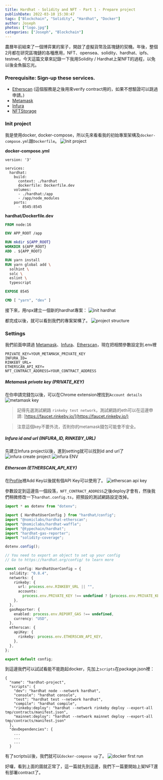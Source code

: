 ```yaml
---
title: Hardhat - Solidity and NFT - Part 1 - Prepare project
publishDate: 2022-03-10 15:38:47
tags: ["Blockchain", "Solidity", "Hardhat", "Docker"]
author: Joseph
photos: ["logo.jpg"]
categories: ["Joseph", "Blockchain"]
---
```


農曆年前結束了一個博弈業的案子，開啟了虛擬貨幣及區塊鏈的契機。年後，整個2月都在研究區塊鏈的各種應用，NFT、opensea、solidity、hardhat、ipfs、testnet，今天這篇文章來記錄一下我用Solidity / Hardhat上架NFT的過程，以免以後金魚腦忘光。

### Prerequisite: Sign-up these services.
+ [Etherscan](https://etherscan.io/) (這個服務是之後用來verify contract用的，如果不想驗證可以跳過申請。)
+ [Metamask](https://metamask.io/)
+ [Infura](https://infura.io/)
+ [NFTStorage](https://nft.storage/)

### Init project

我是使用docker, docker-compose，所以先來看看我的初始專案架構及`docker-compose.yml`跟`Dockerfile`。
![Init project](init-project.jpg)

**docker-compose.yml**
```YML
version: '3'

services:
  hardhat:
    build:
      context: ./hardhat
      dockerfile: Dockerfile.dev
    volumes:
      - ./hardhat:/app
      - /app/node_modules
    ports:
      - 8545:8545
```
<!-- more -->

**hardhat/Dockerfile.dev**
```Dockerfile
FROM node:16

ENV APP_ROOT /app

RUN mkdir ${APP_ROOT}
WORKDIR ${APP_ROOT}
ADD . ${APP_ROOT}

RUN yarn install
RUN yarn global add \
  solhint \
  solc \
  eslint \
  typescript

EXPOSE 8545

CMD [ "yarn", "dev" ]
```

接下來，用npx建立一個新的hardhat專案：
![init hardhat](init-hardhat.jpg)

都完成以後，就可以看到我們的專案架構了。
![project structure](project-structure.jpg)

### Settings
我們前面申請過 [Metamask](https://metamask.io/)、[Infura](https://infura.io/)、[Etherscan](https://etherscan.io/)，現在把相關參數設定到.env裡
```
PRIVATE_KEY=YOUR_METAMASK_PRIVATE_KEY
INFURA_ID=
RINKEBY_URL=
ETHERSCAN_API_KEY=
NFT_CONTRACT_ADDRESS=YOUR_CONTRACT_ADDRESS
```
##### Metamask private key (PRIVATE_KEY)
在你申請完錢包以後，可以在Chrome extension裡找到`Account details`
![metamask key](metamask-private-key.jpg)

> 記得先選測試網路 `rinkeby test network`，測試網路的eth可以在這邊申請: [https://faucet.rinkeby.io/](https://faucet.rinkeby.io/)

> 注意這個key不要外流，否則你的metamask錢包可能會不安全。

##### Infura id and url (INFURA_ID, RINKEBY_URL)
先建立Infura project以後，進到setting就可以找到id and url了
![infura create project](infura-setting-1.jpg)
![infura ENV](infura-env.jpg)

##### Etherscan (ETHERSCAN_API_KEY)
在[Profile](https://etherscan.io/myapikey)裡Add Key以後就有個API Key可以使用了。
![etherscan api key](etherscan-setting.jpg)


參數設定到這邊告一個段落，`NFT_CONTRACT_ADDRESS`之後deploy才會有，然後我們稍微修改一下`hardhat.config.ts`，把預設的測試網路設定改掉。
```typescript
import * as dotenv from "dotenv";

import { HardhatUserConfig } from "hardhat/config";
import "@nomiclabs/hardhat-etherscan";
import "@nomiclabs/hardhat-waffle";
import "@typechain/hardhat";
import "hardhat-gas-reporter";
import "solidity-coverage";

dotenv.config();

// You need to export an object to set up your config
// Go to https://hardhat.org/config/ to learn more

const config: HardhatUserConfig = {
  solidity: "0.8.4",
  networks: {
    rinkeby: {
      url: process.env.RINKEBY_URL || "",
      accounts:
        process.env.PRIVATE_KEY !== undefined ? [process.env.PRIVATE_KEY] : [],
    },
  },
  gasReporter: {
    enabled: process.env.REPORT_GAS !== undefined,
    currency: "USD",
  },
  etherscan: {
    apiKey: {
      rinkeby: process.env.ETHERSCAN_API_KEY,
    },
  },
};

export default config;
```

到這邊我們可以試試看能不能跑起docker，先加上`scripts`在package.json裡：
```
{
  "name": "hardhat-project",
  "scripts": {
    "dev": "hardhat node --network hardhat",
    "console": "hardhat console",
    "test": "hardhat test --network hardhat",
    "compile": "hardhat compile",
    "rinkeby:deploy": "hardhat --network rinkeby deploy --export-all tmp/contracts/manifest.json",
    "mainnet:deploy": "hardhat --network mainnet deploy --export-all tmp/contracts/manifest.json"
  },
  "devDependencies": {
    ...
    ...
    ...
  }
```
有了scripts以後，我們就可以`docker-compose up`了。
![docker first run](docker-first-run.jpg)


好囉，看到上面的圖就正常了，這一篇就先到這邊，我們下一篇要開始上架NFT還有部署contract了。

